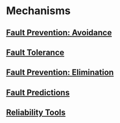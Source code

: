 # Mechanisms
## [Fault Prevention: Avoidance](./fault_prevention_avoidance.md)

## [Fault Tolerance](./fault_tolerance.md)

## [Fault Prevention: Elimination](./fault_prevention_elimination.md)

## [Fault Predictions](./fault_prediction.md)

## [Reliability Tools](./reliability_tools.md)